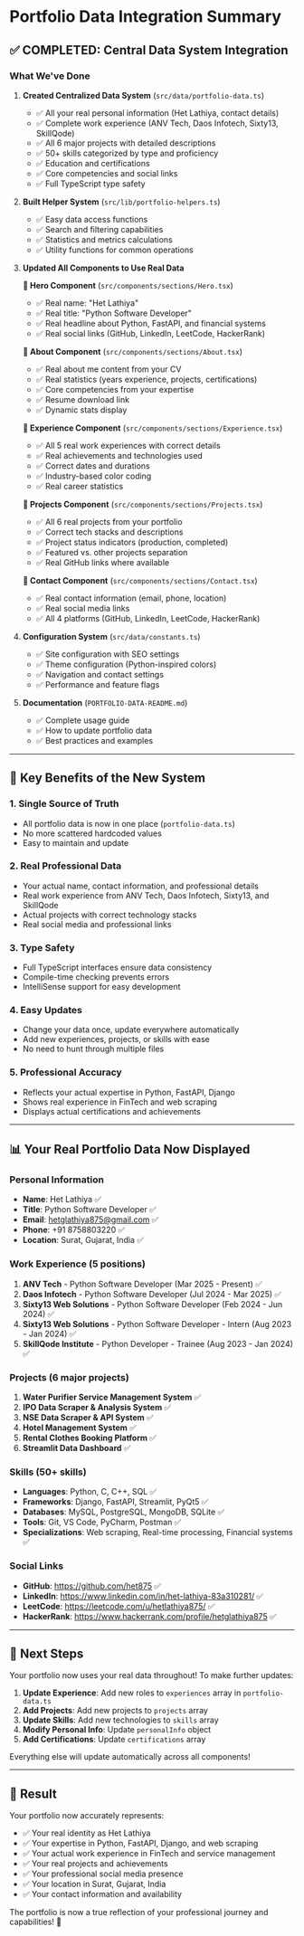 # Portfolio Data Integration Summary

## ✅ **COMPLETED: Central Data System Integration**

### **What We've Done**

1. **Created Centralized Data System** (`src/data/portfolio-data.ts`)
   - ✅ All your real personal information (Het Lathiya, contact details)
   - ✅ Complete work experience (ANV Tech, Daos Infotech, Sixty13, SkillQode)
   - ✅ All 6 major projects with detailed descriptions
   - ✅ 50+ skills categorized by type and proficiency
   - ✅ Education and certifications
   - ✅ Core competencies and social links
   - ✅ Full TypeScript type safety

2. **Built Helper System** (`src/lib/portfolio-helpers.ts`)
   - ✅ Easy data access functions
   - ✅ Search and filtering capabilities
   - ✅ Statistics and metrics calculations
   - ✅ Utility functions for common operations

3. **Updated All Components to Use Real Data**

   **🔄 Hero Component** (`src/components/sections/Hero.tsx`)
   - ✅ Real name: "Het Lathiya" 
   - ✅ Real title: "Python Software Developer"
   - ✅ Real headline about Python, FastAPI, and financial systems
   - ✅ Real social links (GitHub, LinkedIn, LeetCode, HackerRank)

   **🔄 About Component** (`src/components/sections/About.tsx`)
   - ✅ Real about me content from your CV
   - ✅ Real statistics (years experience, projects, certifications)
   - ✅ Core competencies from your expertise
   - ✅ Resume download link
   - ✅ Dynamic stats display

   **🔄 Experience Component** (`src/components/sections/Experience.tsx`)
   - ✅ All 5 real work experiences with correct details
   - ✅ Real achievements and technologies used
   - ✅ Correct dates and durations
   - ✅ Industry-based color coding
   - ✅ Real career statistics

   **🔄 Projects Component** (`src/components/sections/Projects.tsx`)
   - ✅ All 6 real projects from your portfolio
   - ✅ Correct tech stacks and descriptions
   - ✅ Project status indicators (production, completed)
   - ✅ Featured vs. other projects separation
   - ✅ Real GitHub links where available

   **🔄 Contact Component** (`src/components/sections/Contact.tsx`)
   - ✅ Real contact information (email, phone, location)
   - ✅ Real social media links
   - ✅ All 4 platforms (GitHub, LinkedIn, LeetCode, HackerRank)

4. **Configuration System** (`src/data/constants.ts`)
   - ✅ Site configuration with SEO settings
   - ✅ Theme configuration (Python-inspired colors)
   - ✅ Navigation and contact settings
   - ✅ Performance and feature flags

5. **Documentation** (`PORTFOLIO-DATA-README.md`)
   - ✅ Complete usage guide
   - ✅ How to update portfolio data
   - ✅ Best practices and examples

---

## 🎯 **Key Benefits of the New System**

### **1. Single Source of Truth**
- All portfolio data is now in one place (`portfolio-data.ts`)
- No more scattered hardcoded values
- Easy to maintain and update

### **2. Real Professional Data**
- Your actual name, contact information, and professional details
- Real work experience from ANV Tech, Daos Infotech, Sixty13, and SkillQode
- Actual projects with correct technology stacks
- Real social media and professional links

### **3. Type Safety**
- Full TypeScript interfaces ensure data consistency
- Compile-time checking prevents errors
- IntelliSense support for easy development

### **4. Easy Updates**
- Change your data once, update everywhere automatically
- Add new experiences, projects, or skills with ease
- No need to hunt through multiple files

### **5. Professional Accuracy**
- Reflects your actual expertise in Python, FastAPI, Django
- Shows real experience in FinTech and web scraping
- Displays actual certifications and achievements

---

## 📊 **Your Real Portfolio Data Now Displayed**

### **Personal Information**
- **Name**: Het Lathiya ✅
- **Title**: Python Software Developer ✅
- **Email**: hetglathiya875@gmail.com ✅
- **Phone**: +91 8758803220 ✅
- **Location**: Surat, Gujarat, India ✅

### **Work Experience** (5 positions)
1. **ANV Tech** - Python Software Developer (Mar 2025 - Present) ✅
2. **Daos Infotech** - Python Software Developer (Jul 2024 - Mar 2025) ✅
3. **Sixty13 Web Solutions** - Python Software Developer (Feb 2024 - Jun 2024) ✅
4. **Sixty13 Web Solutions** - Python Software Developer - Intern (Aug 2023 - Jan 2024) ✅
5. **SkillQode Institute** - Python Developer - Trainee (Aug 2023 - Jan 2024) ✅

### **Projects** (6 major projects)
1. **Water Purifier Service Management System** ✅
2. **IPO Data Scraper & Analysis System** ✅
3. **NSE Data Scraper & API System** ✅
4. **Hotel Management System** ✅
5. **Rental Clothes Booking Platform** ✅
6. **Streamlit Data Dashboard** ✅

### **Skills** (50+ skills)
- **Languages**: Python, C, C++, SQL ✅
- **Frameworks**: Django, FastAPI, Streamlit, PyQt5 ✅
- **Databases**: MySQL, PostgreSQL, MongoDB, SQLite ✅
- **Tools**: Git, VS Code, PyCharm, Postman ✅
- **Specializations**: Web scraping, Real-time processing, Financial systems ✅

### **Social Links**
- **GitHub**: https://github.com/het875 ✅
- **LinkedIn**: https://www.linkedin.com/in/het-lathiya-83a310281/ ✅
- **LeetCode**: https://leetcode.com/u/hetlathiya875/ ✅
- **HackerRank**: https://www.hackerrank.com/profile/hetglathiya875 ✅

---

## 🚀 **Next Steps**

Your portfolio now uses your real data throughout! To make further updates:

1. **Update Experience**: Add new roles to `experiences` array in `portfolio-data.ts`
2. **Add Projects**: Add new projects to `projects` array
3. **Update Skills**: Add new technologies to `skills` array
4. **Modify Personal Info**: Update `personalInfo` object
5. **Add Certifications**: Update `certifications` array

Everything else will update automatically across all components!

---

## 🎉 **Result**

Your portfolio now accurately represents:
- ✅ Your real identity as Het Lathiya
- ✅ Your expertise in Python, FastAPI, Django, and web scraping
- ✅ Your actual work experience in FinTech and service management
- ✅ Your real projects and achievements
- ✅ Your professional social media presence
- ✅ Your location in Surat, Gujarat, India
- ✅ Your contact information and availability

The portfolio is now a true reflection of your professional journey and capabilities! 🎯
